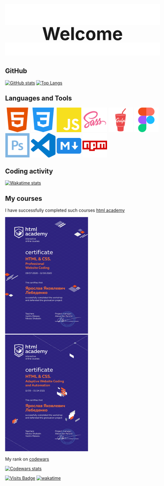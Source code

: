 <style>
.wrapper {
  background-image: url('img/Menu_Theme_Infected.webp');
  background-attachment: fixed;
  background-repeat: no-repeat;
  background-size: cover;
  position: relative;
}

.h1 {
  display: flex;
  align-items: center;
  justify-content: center;
  flex-direction: column;
  font-size: calc(1.5rem + 3.5vw);
  line-height: 1;
}

.img {
  display: block;
  max-width: 100%;
  height: auto;
}

.certificate-link:hover {
  text-decoration: none;
}

.tiktik-box {
  width: 100px;
  height: 100px;
  background-image: url('img/box.png');
  background-repeat: no-repeat;
  background-size: cover;
  position: absolute;
  right: 50px;
  bottom: 120px;
}

.tiktik {
  width: 50px;
  height: 43px;
  background-image: url('img/tiktik.gif');
  background-repeat: no-repeat;
  background-size: cover;
  animation: 5s linear infinite move_tiktik;
  position: absolute;
  top: -36px;
  left: 0px;
}

@keyframes move_tiktik {
  0% {
    transform: translateX(-35px);
  }

  25% {
    transform: translateX(80px);
  }

  26% {
    transform: translate(87px, 0) rotate(90deg);
  }

  50% {
    transform: translate(87px, 120px) rotate(90deg);
  }

  51% {
    transform: translate(87px, 125px) rotate(180deg);
  }

  75% {
    transform: translate(-30px, 125px) rotate(180deg);
  }

  76% {
    transform: translate(-35px, 125px) rotate(270deg);
  }

  100% {
    transform: translate(-35px, 0) rotate(270deg);
  }
}
</style>

<div class="wrapper">
<h1 class="h1">
  <img class="img" src="img/dialogue_top.webp">
  <span class="h1__text">Welcome</span>
  <img class="img" src="img/dialogue_bottom.webp">
</h1>

## GitHub

<a href="https://github.com/anuraghazra/github-readme-stats"><img height="195" src="https://github-readme-stats.vercel.app/api?username=Nailheart&show_icons=true&theme=tokyonight&hide_border=true&custom_title=GitHub%20Stats" alt="GitHub stats"></a>
<a href="https://github.com/anuraghazra/github-readme-stats"><img height="195" src="https://github-readme-stats.vercel.app/api/top-langs/?username=Nailheart&layout=compact&theme=tokyonight&hide_border=true&langs_count=6" alt="Top Langs"></a>

## Languages and Tools

[![HTML5](img/html5.svg)](https://www.w3.org/html/)
[![CSS3](img/css3.svg)](https://www.w3.org/Style/CSS/)
[![JavaScript](img/js.svg)](https://developer.mozilla.org/en-US/docs/Web/JavaScript/)
[![Sass](img/sass.svg)](https://sass-lang.com/)
[![Gulp](img/gulp.svg)](https://gulpjs.com/)
[![Figma](img/figma.svg)](https://www.figma.com/)
[![Photoshop](img/photoshop.svg)](https://www.photoshop.com/en/)
[![Visual Studio Code](img/vscode.svg)](https://code.visualstudio.com/)
[![Markdown](img/markdown.svg)](https://github.com/adam-p/markdown-here/wiki/Markdown-Cheatsheet)
[![npm](img/npm.svg)](https://www.npmjs.com/)

## Coding activity

[![Wakatime stats](https://github-readme-stats.vercel.app/api/wakatime?username=Nailheart&theme=tokyonight&hide_border=true&langs_count=5)](https://wakatime.com/@Nailheart)

## My courses

I have successfully completed such courses
[html academy](https://htmlacademy.ru/profile/id377731)

<a class="certificate-link" href="https://assets.htmlacademy.ru/certificates/intensive/163/377731.pdf?1610699754"><img src="certificate/static-en.jpg" width="270" height="380"></a>
<a class="certificate-link" href="https://assets.htmlacademy.ru/certificates/intensive/165/377731.pdf?1610699688"><img src="certificate/adaptive-en.jpg" width="270" height="380"></a>

My rank on [codewars](https://www.codewars.com/users/Nailheart)

[![Codewars stats](https://www.codewars.com/users/Nailheart/badges/large)](https://www.codewars.com/users/Nailheart)

[![Visits Badge](https://badges.pufler.dev/visits/Nailheart/Nailheart)](https://github.com/Nailheart)
[![wakatime](https://wakatime.com/badge/user/6e2dd1b4-523c-4f5a-9937-1d51f01cd510.svg)](https://wakatime.com/@6e2dd1b4-523c-4f5a-9937-1d51f01cd510)

<div class="tiktik-box">
  <div class="tiktik"></div>
</div>
</div>
